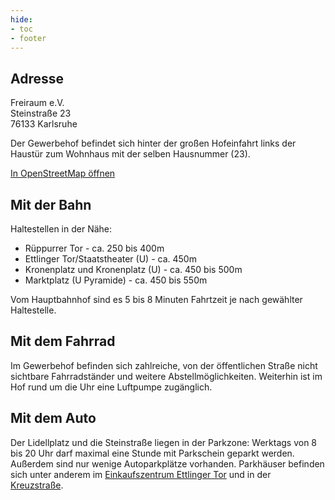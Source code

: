 ```yaml
---
hide:
- toc
- footer
---
```


## Adresse

Freiraum e.V.<br>
Steinstraße 23<br>
76133 Karlsruhe

Der Gewerbehof befindet sich hinter der großen Hofeinfahrt links der Haustür zum Wohnhaus mit der selben Hausnummer (23).

[In OpenStreetMap öffnen](https://www.openstreetmap.org/way/161708985#map=16/49.0066/8.4073)

## Mit der Bahn

Haltestellen in der Nähe:

* Rüppurrer Tor - ca. 250 bis 400m
* Ettlinger Tor/Staatstheater (U) - ca. 450m
* Kronenplatz und Kronenplatz (U) - ca. 450 bis 500m
* Marktplatz (U Pyramide) - ca. 450 bis 550m

Vom Hauptbahnhof sind es 5 bis 8 Minuten Fahrtzeit je nach gewählter Haltestelle.

## Mit dem Fahrrad

Im Gewerbehof befinden sich zahlreiche, von der öffentlichen Straße nicht sichtbare Fahrradständer und weitere Abstellmöglichkeiten. Weiterhin ist im Hof rund um die Uhr eine Luftpumpe zugänglich.

## Mit dem Auto

Der Lidellplatz und die Steinstraße liegen in der Parkzone: Werktags von 8 bis 20 Uhr darf maximal eine Stunde mit Parkschein geparkt werden. Außerdem sind nur wenige Autoparkplätze vorhanden. Parkhäuser befinden sich unter anderem im [Einkaufszentrum Ettlinger Tor](https://www.openstreetmap.org/way/22890616) und in der [Kreuzstraße](https://www.openstreetmap.org/way/108453623).
